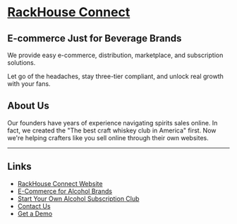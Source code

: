 

# [RackHouse Connect](https://www.rackhouseconnect.com/) 

## E-commerce Just for Beverage Brands

We provide easy e-commerce, distribution, marketplace, and subscription solutions.

Let go of the headaches, stay three-tier compliant, and unlock real growth with your fans.


## About Us

Our founders have years of experience navigating spirits sales online. In fact, we created the "The best craft whiskey club in America" first. Now we're helping crafters like you sell online through their own websites.

---


## Links

* [RackHouse Connect Website](https://www.rackhouseconnect.com/)
* [E-Commerce for Alcohol Brands](https://www.rackhouseconnect.com/ecommerce-for-alcohol-brands)
* [Start Your Own Alcohol Subscription Club](https://www.rackhouseconnect.com/alcohol-subscription-clubs)
* [Contact Us](https://www.rackhouseconnect.com/contact)
* [Get a Demo](https://www.rackhouseconnect.com/demo)
